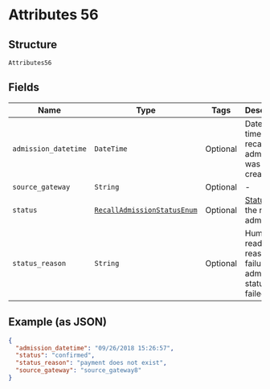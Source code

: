 
# Attributes 56

## Structure

`Attributes56`

## Fields

| Name | Type | Tags | Description |
|  --- | --- | --- | --- |
| `admission_datetime` | `DateTime` | Optional | Date and time the recall admission was created |
| `source_gateway` | `String` | Optional | - |
| `status` | [`RecallAdmissionStatusEnum`](../../doc/models/recall-admission-status-enum.md) | Optional | [Status](http://draft-api-docs.form3.tech/api.html#enumerations-payment-admission-status) of the recall admission |
| `status_reason` | `String` | Optional | Human-readable reason for failure if admission status is failed |

## Example (as JSON)

```json
{
  "admission_datetime": "09/26/2018 15:26:57",
  "status": "confirmed",
  "status_reason": "payment does not exist",
  "source_gateway": "source_gateway8"
}
```

